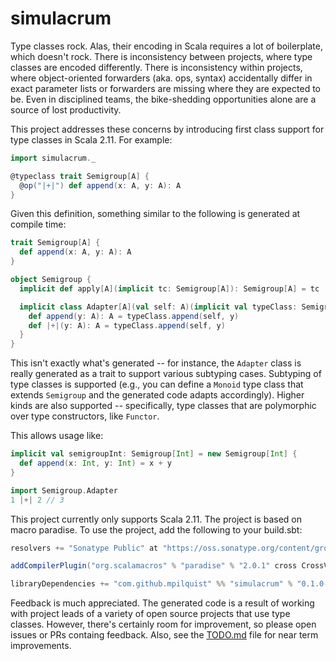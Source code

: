 simulacrum
==========

Type classes rock. Alas, their encoding in Scala requires a lot of boilerplate, which doesn't rock. There is inconsistency between projects, where type classes are encoded differently. There is inconsistency within projects, where object-oriented forwarders (aka. ops, syntax) accidentally differ in exact parameter lists or forwarders are missing where they are expected to be. Even in disciplined teams, the bike-shedding opportunities alone are a source of lost productivity.

This project addresses these concerns by introducing first class support for type classes in Scala 2.11. For example:

```scala
import simulacrum._

@typeclass trait Semigroup[A] {
  @op("|+|") def append(x: A, y: A): A
}
```

Given this definition, something similar to the following is generated at compile time:

```scala
trait Semigroup[A] {
  def append(x: A, y: A): A
}

object Semigroup {
  implicit def apply[A](implicit tc: Semigroup[A]): Semigroup[A] = tc

  implicit class Adapter[A](val self: A)(implicit val typeClass: Semigroup[A]) {
    def append(y: A): A = typeClass.append(self, y)
    def |+|(y: A): A = typeClass.append(self, y)
  }
}
```

This isn't exactly what's generated -- for instance, the `Adapter` class is really generated as a trait to support various subtyping cases. Subtyping of type classes is supported (e.g., you can define a `Monoid` type class that extends `Semigroup` and the generated code adapts accordingly). Higher kinds are also supported -- specifically, type classes that are polymorphic over type constructors, like `Functor`.

This allows usage like:

```scala
implicit val semigroupInt: Semigroup[Int] = new Semigroup[Int] {
  def append(x: Int, y: Int) = x + y
}

import Semigroup.Adapter
1 |+| 2 // 3
```

This project currently only supports Scala 2.11. The project is based on macro paradise. To use the project, add the following to your build.sbt:

```scala
resolvers += "Sonatype Public" at "https://oss.sonatype.org/content/groups/public/"

addCompilerPlugin("org.scalamacros" % "paradise" % "2.0.1" cross CrossVersion.full)

libraryDependencies += "com.github.mpilquist" %% "simulacrum" % "0.1.0-SNAPSHOT"
```

Feedback is much appreciated. The generated code is a result of working with project leads of a variety of open source projects that use type classes. However, there's certainly room for improvement, so please open issues or PRs containg feedback. Also, see the [TODO.md](TODO.md) file for near term improvements.

